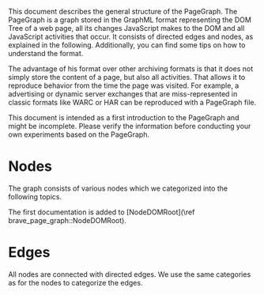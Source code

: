 This document describes the general structure of the PageGraph. The PageGraph is a graph stored in the GraphML format representing the DOM Tree of a web page, all its changes JavaScript makes to the DOM and all JavaScript activities that occur. It consists of directed edges and nodes, as explained in the following. Additionally, you can find some tips on how to understand the format.

The advantage of his format over other archiving formats is that it does not simply store the content of a page, but also all activities. That allows it to reproduce behavior from the time the page was visited. For example, a advertising or dynamic server exchanges that are miss-represented in classic formats like WARC or HAR can be reproduced with a PageGraph file.

This document is intended as a first introduction to the PageGraph and might be incomplete. Please verify the information before conducting your own experiments based on the PageGraph.

# Nodes
The graph consists of various nodes which we categorized into the following topics.

The first documentation is added to [NodeDOMRoot](\ref brave_page_graph::NodeDOMRoot).

# Edges
All nodes are connected with directed edges. We use the same categories as for the nodes to categorize the edges.